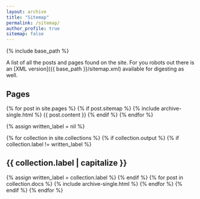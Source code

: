 ```yaml
---
layout: archive
title: "Sitemap"
permalink: /sitemap/
author_profile: true
sitemap: false
---
```


{% include base_path %}

A list of all the posts and pages found on the site. For you robots out there is an [XML version]({{ base_path }}/sitemap.xml) available for digesting as well.

<h2>Pages</h2>
{% for post in site.pages %}
{% if post.sitemap %}
{% include archive-single.html %}
{{ post.content }}
{% endif %}
{% endfor %}

{% assign written_label = nil %}

{% for collection in site.collections %}
{% if collection.output %}
{% if collection.label != written_label %}
<h2>{{ collection.label | capitalize }}</h2>
{% assign written_label = collection.label %}
{% endif %}
{% for post in collection.docs %}
{% include archive-single.html %}
{% endfor %}
{% endif %}
{% endfor %}
